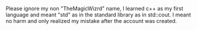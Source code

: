 Please ignore my non "TheMagicWizrd" name, I learned c++ as my first language and meant "std" as in the standard library as in std::cout. I meant no harm and only realized my mistake after the account was created.
